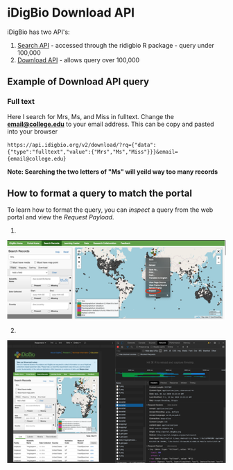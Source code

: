 # iDigBio Download API    
iDigBio has two API's: 
  1. [Search API](https://github.com/idigbio/idigbio-search-api/wiki)
    - accessed through the ridigbio R package
    - query under 100,000
  2. [Download API](https://www.idigbio.org/wiki/index.php/IDigBio_Download_API)
    - allows query over 100,000
  
 ## Example of Download API query 
 ### Full text 
 Here I search for Mrs, Ms, and Miss in fulltext. Change the **email@college.edu** to your email address. This can be copy and pasted into your browser
 
 ```
 https://api.idigbio.org/v2/download/?rq={"data":{"type":"fulltext","value":{"Mrs","Ms","Miss"}}}&email={email@college.edu}
 ```
  
  **Note: Searching the two letters of "Ms" will yeild way too many records**
  
  
  ## How to format a query to match the portal
  To learn how to format the query, you can *inspect* a query from the web portal and view the *Request Payload*.

 1. 
![image](./images/inspectChrome.png)
 
 2. 
 ![image](./images/inspectChromePart2.png)
